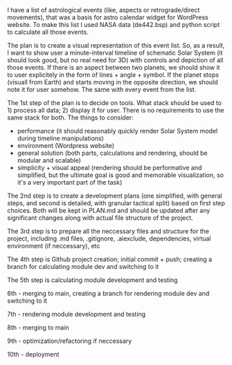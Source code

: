 I have a list of astrological events (like, aspects or retrograde/direct movements), that was a basis for astro calendar widget for WordPress website. To make this list I used NASA data (de442.bsp) and python script to calculate all those events.

The plan is to create a visual representation of this event list. So, as a result, I want to show user a minute-interval timeline of schematic Solar System (it should look good, but no real need for 3D) with controls and depiction of all those events. If there is an aspect between two planets, we should show it to user explicitely in the form of lines + angle + symbol. If the planet stops (visuall from Earth) and starts moving in the opposite direction, we should note it for user somehow. The same with every event from the list.

The 1st step of the plan is to decide on tools. What stack should be used to 1) process all data; 2) display it for user. There is no requirements to use the same stack for both. The things to consider:
- performance (it should reasonably quickly render Solar System model during timeline manipulations)
- environment (Wordpress website)
- general solution (both parts, calculations and rendering, should be modular and scalable)
- simplicity + visual appeal (rendering should be performative and simplified, but the ultimate goal is good and memorable visualization, so it's a very important part of the task)

The 2nd step is to create a development plans (one simplified, with general steps, and second is detailed, with granular tactical split) based on first step choices. Both will be kept in PLAN.md and should be updated after any significant changes along with actual file structure of the project.

The 3rd step is to prepare all the neccessary files and structure for the project, including .md files, .gitignore, .aiexclude, dependencies, virtual environment (if neccessary), etc

The 4th step is Github project creation; initial commit + push; creating a branch for calculating module dev and switching to it

The 5th step is calculating module development and testing

6th - merging to main, creating a branch for rendering module dev and switching to it

7th - rendering module development and testing

8th - merging to main

9th - optimization/refactoring if neccessary

10th - deployment